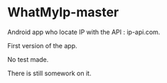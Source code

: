 # WhatMyIp-master

Android app who locate IP with the API : ip-api.com.

First version of the app.

No test made.

There is still somework on it.
